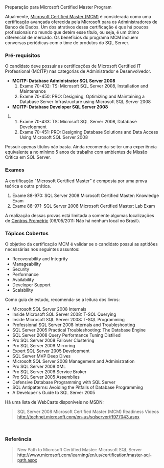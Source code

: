 <a link='https://blogs.msdn.microsoft.com/fcatae/2011/05/06/preparao-para-microsoft-certified-master-program/'>Preparação para Microsoft Certified Master Program</a>
<p>Atualmente, <a target="_blank" href="http://www.microsoft.com/learning/en/us/certification/master-sql.aspx">Microsoft Certified Master (MCM)</a> &eacute; considerada como uma certifica&ccedil;&atilde;o avan&ccedil;ada oferecida pela Microsoft para os Administradores de Banco de Dados. Um dos atrativos dessa certifica&ccedil;&atilde;o &eacute; que h&aacute; poucos profissionais no mundo que det&eacute;m esse t&iacute;tulo, ou seja, &eacute; um &oacute;timo diferencial de mercado. Os benef&iacute;cios do programa MCM incluem conversas peri&oacute;dicas com o time de produtos do SQL Server.</p>
<h3>Pr&eacute;-requisitos</h3>
<p>O candidato deve possuir as certifica&ccedil;&otilde;es de Microsoft Certified IT Professional (MCITP) nas categorias de Administrador e Desenvolvedor.</p>
<ul>
<li><strong>MCITP: Database Administrator SQL Server 2008</strong> <ol>
<li>Exame 70-432: TS: Microsoft SQL Server 2008, Installation and Maintenance </li>
<li>Exame 70-450: PRO: Designing, Optimizing and Maintaining a Database Server Infrastructure using Microsoft SQL Server 2008 </li>
</ol></li>
<li><strong>MCITP: Database Developer SQL Server 2008 </strong></li>
</ul>
<ol>
<li>&nbsp;<ol>
<li>Exame 70-433: TS: Microsoft SQL Server 2008, Database Development </li>
<li>Exame 70-451: PRO: Designing Database Solutions and Data Access Using Microsoft SQL Server 2008 </li>
</ol></li>
</ol>
<p>Possuir apenas t&iacute;tulos n&atilde;o basta. Ainda recomenda-se ter uma experi&ecirc;ncia equivalente a no m&iacute;nimo 5 anos de trabalho com ambientes de Miss&atilde;o Cr&iacute;tica em SQL Server. </p>
<h3>Exames</h3>
<p>A certifica&ccedil;&atilde;o "Microsoft Certified Master&rdquo; &eacute; composta por uma prova te&oacute;rica e outra pr&aacute;tica. </p>
<ol>
<li>Exame 88-970: SQL Server 2008 Microsoft Certified Master: Knowledge Exam </li>
<li>Exame 88-971: SQL Server 2008 Microsoft Certified Master: Lab Exam </li>
</ol>
<p>A realiza&ccedil;&atilde;o dessas provas est&aacute; limitada a somente algumas localiza&ccedil;&otilde;es de <a target="_blank" href="http://www.prometric.com/microsoft/mcm">Centros Prometric</a> (06/05/2011: N&atilde;o h&aacute; nenhum local no Brasil).</p>
<h3>T&oacute;picos Cobertos</h3>
<p>O objetivo da certifica&ccedil;&atilde;o MCM &eacute; validar se o candidato possui as aptid&otilde;es necess&aacute;rias nos seguintes assuntos:</p>
<ul>
<li>Recoverability and Integrity </li>
<li>Manageability </li>
<li>Security </li>
<li>Performance </li>
<li>Availability </li>
<li>Developer Support </li>
<li>Scalability </li>
</ul>
<p>Como guia de estudo, recomenda-se a leitura dos livros:</p>
<ul>
<li>Microsoft SQL Server 2008 Internals </li>
<li>Inside Microsoft SQL Server 2008: T-SQL Querying </li>
<li>Inside Microsoft SQL Server 2008: T-SQL Programming </li>
<li>Professional SQL Server 2008 Internals and Troubleshooting </li>
<li>SQL Server 2005 Practical Troubleshooting: The Database Engine </li>
<li>SQL Server 2008 Query Performance Tuning Distilled </li>
<li>Pro SQL Server 2008 Failover Clustering </li>
<li>Pro SQL Server 2008 Mirroring </li>
<li>Expert SQL Server 2005 Development </li>
<li>SQL Server MVP Deep Dives </li>
<li>Microsoft SQL Server 2008 Management and Administration </li>
<li>Pro SQL Server 2008 XML </li>
<li>Pro SQL Server 2008 Service Broker </li>
<li>Pro SQL Server 2005 Assemblies </li>
<li>Defensive Database Programming with SQL Server </li>
<li>SQL Antipatterns: Avoiding the Pitfalls of Database Programming </li>
<li>A Developer's Guide to SQL Server 2005 </li>
</ul>
<p>H&aacute; uma lista de WebCasts dispon&iacute;veis no MSDN:</p>
<blockquote>
<p>SQL Server 2008 Microsoft Certified Master (MCM) Readiness Videos <br /><a href="http://technet.microsoft.com/en-us/sqlserver/ff977043.aspx">http://technet.microsoft.com/en-us/sqlserver/ff977043.aspx</a></p>
</blockquote>
<p>&nbsp;</p>
<h3>Refer&ecirc;ncia</h3>
<blockquote>
<p>New Path to Microsoft Certified Master: Microsoft SQL Server <br /><a href="http://www.microsoft.com/learning/en/us/certification/master-sql-path.aspx">http://www.microsoft.com/learning/en/us/certification/master-sql-path.aspx</a></p>
</blockquote>

